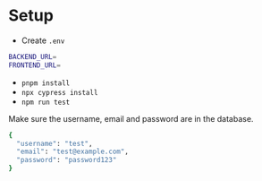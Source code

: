 # Setup

- Create `.env`
```bash
BACKEND_URL=
FRONTEND_URL=
```
- `pnpm install`
- `npx cypress install`
- `npm run test`

Make sure the username, email and password are in the database.
```bash
{
  "username": "test",
  "email": "test@example.com", 
  "password": "password123"
}
```
